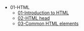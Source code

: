 * 01-HTML
  * [01-Introduction to HTML](01-HTML/01-Introduction%20to%20HTML.md)
  * [02-HTML head](01-HTML/02-HTML%20head.md)
  * [03-Common HTML elements](01-HTML/03-Common%20HTML%20elements.md)